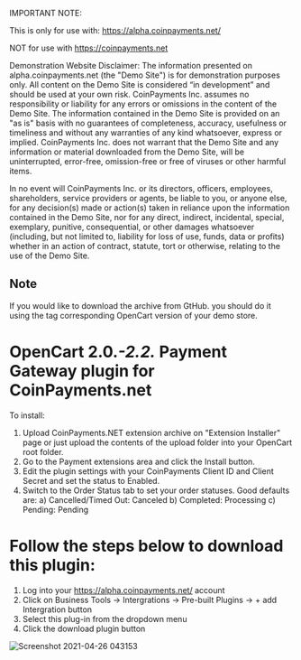 IMPORTANT NOTE:

This is only for use with: https://alpha.coinpayments.net/

NOT for use with https://coinpayments.net

Demonstration Website Disclaimer:   The information presented on alpha.coinpayments.net (the "Demo Site") is for demonstration purposes only. All content on the Demo Site is considered “in development” and should be used at your own risk. CoinPayments Inc. assumes no responsibility or liability for any errors or omissions in the content of the Demo Site. The information contained in the Demo Site is provided on an "as is" basis with no guarantees of completeness, accuracy, usefulness or timeliness and without any warranties of any kind whatsoever, express or implied. CoinPayments Inc. does not warrant that the Demo Site and any information or material downloaded from the Demo Site, will be uninterrupted, error-free, omission-free or free of viruses or other harmful items.

In no event will CoinPayments Inc. or its directors, officers, employees, shareholders, service providers or agents, be liable to you, or anyone else, for any decision(s) made or action(s) taken in reliance upon the information contained in the Demo Site, nor for any direct, indirect, incidental, special, exemplary, punitive, consequential, or other damages whatsoever (including, but not limited to, liability for loss of use, funds, data or profits) whether in an action of contract, statute, tort or otherwise, relating to the use of the Demo Site.

## **Note**
If you would like to download the archive from GtHub. you should do it using the tag corresponding OpenCart version of your demo store.

OpenCart 2.0.*-2.2.* Payment Gateway plugin for CoinPayments.net
========================

To install:
1) Upload CoinPayments.NET extension archive on "Extension Installer" page
    or just upload the contents of the upload folder into your OpenCart root folder.
2) Go to the Payment extensions area and click the Install button.
3) Edit the plugin settings with your CoinPayments Client ID and Client Secret and set the status to Enabled.
4) Switch to the Order Status tab to set your order statuses. Good defaults are:
	a) Cancelled/Timed Out: Canceled
	b) Completed: Processing
	c) Pending: Pending
	
# Follow the steps below to download this plugin:
  
1. Log into your https://alpha.coinpayments.net/ account
2. Click on Business Tools -> Intergrations -> Pre-built Plugins -> + add Intergration button
3. Select this plug-in from the dropdown menu
4. Click the download plugin button

![Screenshot 2021-04-26 043153](https://user-images.githubusercontent.com/72504315/116075903-6195de80-a648-11eb-8156-71529c7649d6.png)
